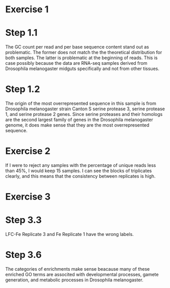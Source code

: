 # Exercise 1
# Step 1.1
The GC count per read and per base sequence content stand out as problematic. The former does not match the the theoretical distribution for both samples. The latter is problematic at the beginning of reads. This is case possibly because the data are RNA-seq samples derived from Drosophila melanogaster midguts specifically and not from other tissues.

# Step 1.2
The origin of the most overrepresented sequence in this sample is from Drosophila melanogaster strain Canton S serine protease 3, serine protease 1, and serine protease 2 genes. Since serine proteases and their homologs are the second largest family of genes in the Drosophila melanogaster genome, it does make sense that they are the most overrepresented sequence. 

# Exercise 2
If I were to reject any samples with the percentage of unique reads less than 45%, I would keep 15 samples. I can see the blocks of triplicates clearly, and this means that the consistency between replicates is high. 

# Exercise 3
# Step 3.3
LFC-Fe Replicate 3 and Fe Replicate 1 have the wrong labels.

# Step 3.6
The categories of enrichments make sense beacause many of these enriched GO terms are associted with developmental processes, gamete generation, and metabolic processes in Drosophila melanogaster.